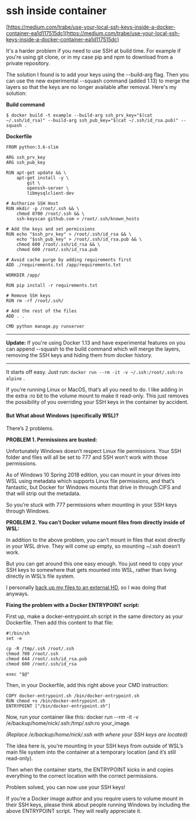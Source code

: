 # ssh inside container

[https://medium.com/trabe/use-your-local-ssh-keys-inside-a-docker-container-ea1d117515dc](https://medium.com/trabe/use-your-local-ssh-keys-inside-a-docker-container-ea1d117515dc)

&#x20;

It's a harder problem if you need to use SSH at build time. For example if you're using git clone, or in my case pip and npm to download from a private repository.

The solution I found is to add your keys using the --build-arg flag. Then you can use the new experimental --squash command (added 1.13) to merge the layers so that the keys are no longer available after removal. Here's my solution:

**Build command**

```
$ docker build -t example --build-arg ssh_prv_key="$(cat ~/.ssh/id_rsa)" --build-arg ssh_pub_key="$(cat ~/.ssh/id_rsa.pub)" --squash .
```

**Dockerfile**

```
FROM python:3.6-slim

ARG ssh_prv_key
ARG ssh_pub_key

RUN apt-get update && \
    apt-get install -y \
        git \
        openssh-server \
        libmysqlclient-dev

# Authorize SSH Host
RUN mkdir -p /root/.ssh && \
    chmod 0700 /root/.ssh && \
    ssh-keyscan github.com > /root/.ssh/known_hosts

# Add the keys and set permissions
RUN echo "$ssh_prv_key" > /root/.ssh/id_rsa && \
    echo "$ssh_pub_key" > /root/.ssh/id_rsa.pub && \
    chmod 600 /root/.ssh/id_rsa && \
    chmod 600 /root/.ssh/id_rsa.pub

# Avoid cache purge by adding requirements first
ADD ./requirements.txt /app/requirements.txt

WORKDIR /app/

RUN pip install -r requirements.txt

# Remove SSH keys
RUN rm -rf /root/.ssh/

# Add the rest of the files
ADD . .

CMD python manage.py runserver
```

***

**Update:** If you're using Docker 1.13 and have experimental features on you can append --squash to the build command which will merge the layers, removing the SSH keys and hiding them from docker history.

***

It starts off easy. Just run: `docker run --rm -it -v ~/.ssh:/root/.ssh:ro alpine` .

If you’re running Linux or MacOS, that’s all you need to do. I like adding in the extra :ro  bit to the volume mount to make it read-only. This just removes the  possibility of you overriding your SSH keys in the container by  accident.

#### But What about Windows (specifically WSL)?

There’s 2 problems.

**PROBLEM 1. Permissions are busted:**

Unfortunately  Windows doesn’t respect Linux file permissions. Your SSH folder and  files will all be set to 777 and SSH won’t work with those permissions.

As  of Windows 10 Spring 2018 edition, you can mount in your drives into  WSL using metadata which supports Linux file permissions, and that’s  fantastic, but Docker for Windows mounts that drive in through CIFS and  that will strip out the metadata.

So you’re stuck with 777 permissions when mounting in your SSH keys through Windows.

**PROBLEM 2. You can’t Docker volume mount files from directly inside of WSL:**

In  addition to the above problem, you can’t mount in files that exist  directly in your WSL drive. They will come up empty, so mounting \~/.ssh doesn’t work.

But  you can get around this one easy enough. You just need to copy your SSH  keys to somewhere that gets mounted into WSL, rather than living  directly in WSL’s file system.

I personally [back up my files to an external HD](https://nickjanetakis.com/blog/automatic-offline-file-backups-with-bash-and-rsync), so I was doing that anyways.

**Fixing the problem with a Docker ENTRYPOINT script:**

First up, make a docker-entrypoint.sh script in the same directory as your Dockerfile. Then add this content to that file:

```
#!/bin/sh
set -e

cp -R /tmp/.ssh /root/.ssh
chmod 700 /root/.ssh
chmod 644 /root/.ssh/id_rsa.pub
chmod 600 /root/.ssh/id_rsa

exec "$@"
```

Then, in your Dockerfile, add this right above your CMD instruction:

```
COPY docker-entrypoint.sh /bin/docker-entrypoint.sh
RUN chmod +x /bin/docker-entrypoint.sh
ENTRYPOINT ["/bin/docker-entrypoint.sh"]
```

Now, run your container like this: docker run --rm -it -v /e/backup/home/nick/.ssh:/tmp/.ssh:ro your\_image.

_(Replace /e/backup/home/nick/.ssh with where your SSH keys are located)_

The  idea here is, you’re mounting in your SSH keys from outside of WSL’s  main file system into the container at a temporary location (and it’s  still read-only).

Then when the container starts, the ENTRYPOINT  kicks in and copies everything to the correct location with the correct  permissions.

Problem solved, you can now use your SSH keys!

If  you’re a Docker image author and you require users to volume mount in  their SSH keys, please think about people running Windows by including  the above ENTRYPOINT script. They will really appreciate it.
